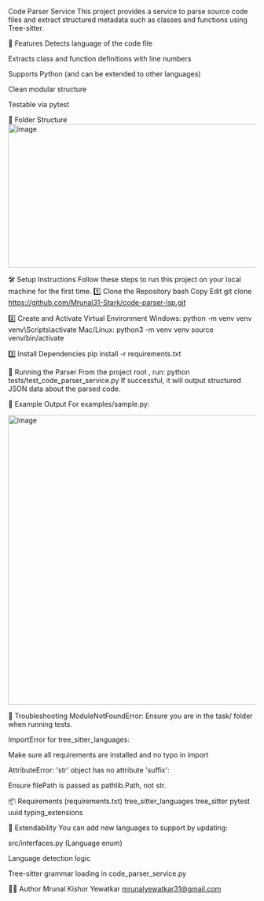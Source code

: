 Code Parser Service
This project provides a service to parse source code files and extract structured metadata such as classes and functions using Tree-sitter.

🚀 Features
Detects language of the code file

Extracts class and function definitions with line numbers

Supports Python (and can be extended to other languages)

Clean modular structure

Testable via pytest

📁 Folder Structure
<img width="575" height="292" alt="image" src="https://github.com/user-attachments/assets/cac6cf29-f0be-439a-9ec5-aa781f8bdb7f" />

🛠️ Setup Instructions
Follow these steps to run this project on your local machine for the first time.
1️⃣ Clone the Repository
bash
Copy
Edit
git clone https://github.com/Mrunal31-Stark/code-parser-lsp.git

2️⃣ Create and Activate Virtual Environment
Windows:
python -m venv venv
venv\Scripts\activate
Mac/Linux:
python3 -m venv venv
source venv/bin/activate

3️⃣ Install Dependencies
pip install -r requirements.txt

🧪 Running the Parser
From the project root , run:
python tests/test_code_parser_service.py
If successful, it will output structured JSON data about the parsed code.

🧾 Example Output
For examples/sample.py:

<img width="763" height="588" alt="image" src="https://github.com/user-attachments/assets/953edd12-5c7f-4705-80b3-18310e329a72" />

🧰 Troubleshooting
ModuleNotFoundError: Ensure you are in the task/ folder when running tests.

ImportError for tree_sitter_languages:

Make sure all requirements are installed and no typo in import

AttributeError: 'str' object has no attribute 'suffix':

Ensure filePath is passed as pathlib.Path, not str.

📦 Requirements (requirements.txt)
tree_sitter_languages
tree_sitter
pytest
uuid
typing_extensions

🧠 Extendability
You can add new languages to support by updating:

src/interfaces.py (Language enum)

Language detection logic

Tree-sitter grammar loading in code_parser_service.py


👨‍💻 Author
Mrunal Kishor Yewatkar
mrunalyewatkar31@gmail.com

